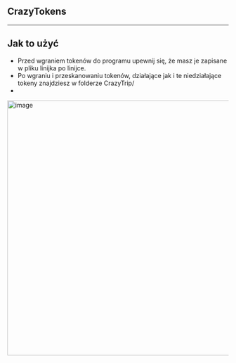 ## CrazyTokens ##
-----------------
## Jak to użyć ##
- Przed wgraniem tokenów do programu upewnij się, że masz je zapisane w pliku linijka po linijce.
- Po wgraniu i przeskanowaniu tokenów, działające jak i te niedziałające tokeny znajdziesz w folderze CrazyTrip/
- 
<img width="703" height="580" alt="image" src="https://github.com/user-attachments/assets/31a3c516-2e7a-4294-a447-39c2b55da3b0" />
